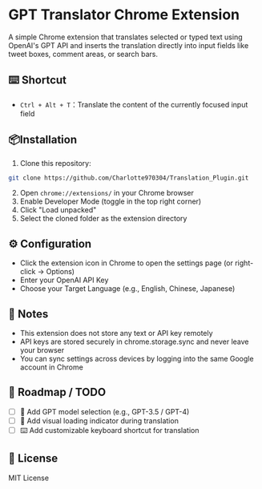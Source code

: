 # GPT Translator Chrome Extension
A simple Chrome extension that translates selected or typed text using OpenAI's GPT API and inserts the translation directly into input fields like tweet boxes, comment areas, or search bars.

## ⌨️ Shortcut
- `Ctrl + Alt + T`：Translate the content of the currently focused input field

##  📦Installation
1. Clone this repository:
```bash
git clone https://github.com/Charlotte970304/Translation_Plugin.git
```
2. Open `chrome://extensions/` in your Chrome browser 
3. Enable Developer Mode (toggle in the top right corner)
4. Click "Load unpacked"
5. Select the cloned folder as the extension directory

## ⚙️ Configuration
- Click the extension icon in Chrome to open the settings page (or right-click → Options)
- Enter your OpenAI API Key
- Choose your Target Language (e.g., English, Chinese, Japanese)

## 📌 Notes
- This extension does not store any text or API key remotely
- API keys are stored securely in chrome.storage.sync and never leave your browser
- You can sync settings across devices by logging into the same Google account in Chrome

## 🧪 Roadmap / TODO
- [ ] 🤖 Add GPT model selection (e.g., GPT-3.5 / GPT-4)  
- [ ] 🔄 Add visual loading indicator during translation  
- [ ] ⌨️ Add customizable keyboard shortcut for translation  

## 📄 License
MIT License













